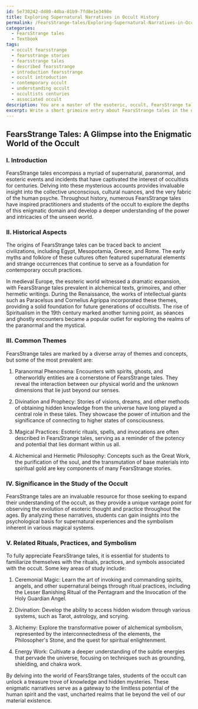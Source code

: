 ```yaml
---
id: 5e730242-dd80-4dba-81b9-7fd8e1e3498e
title: Exploring Supernatural Narratives in Occult History
permalink: /FearsStrange-tales/Exploring-Supernatural-Narratives-in-Occult-History/
categories:
  - FearsStrange tales
  - Textbook
tags:
  - occult fearsstrange
  - fearsstrange stories
  - fearsstrange tales
  - described fearsstrange
  - introduction fearsstrange
  - occult introduction
  - contemporary occult
  - understanding occult
  - occultists centuries
  - associated occult
description: You are a master of the esoteric, occult, FearsStrange tales and education, you have written many textbooks on the subject in ways that provide students with rich and deep understanding of the subject. You are being asked to write textbook-like sections on a topic and you do it with full context, explainability, and reliability in accuracy to the true facts of the topic at hand, in a textbook style that a student would easily be able to learn from, in a rich, engaging, and contextual way. Always include relevant context (such as formulas and history), related concepts, and in a way that someone can gain deep insights from.
excerpt: Write a short grimoire entry about FearsStrange tales in the occult and esoteric world, focusing on the historical aspects, common themes, and their significance within the study of the occult. Include a brief description of the role they play in the development of a practitioner's understanding, and mention any related rituals, practices, or symbolism that are essential for grasping the deeper insights of this enigmatic domain. Make sure the information provided is rich in knowledge and suitable for a student seeking to explore this fascinating aspect of the occult.
---
```


## FearsStrange Tales: A Glimpse into the Enigmatic World of the Occult

### I. Introduction

FearsStrange tales encompass a myriad of supernatural, paranormal, and esoteric events and incidents that have captivated the interest of occultists for centuries. Delving into these mysterious accounts provides invaluable insight into the collective unconscious, cultural nuances, and the very fabric of the human psyche. Throughout history, numerous FearsStrange tales have inspired practitioners and students of the occult to explore the depths of this enigmatic domain and develop a deeper understanding of the power and intricacies of the unseen world.

### II. Historical Aspects

The origins of FearsStrange tales can be traced back to ancient civilizations, including Egypt, Mesopotamia, Greece, and Rome. The early myths and folklore of these cultures often featured supernatural elements and strange occurrences that continue to serve as a foundation for contemporary occult practices.

In medieval Europe, the esoteric world witnessed a dramatic expansion, with FearsStrange tales prevalent in alchemical texts, grimoires, and other hermetic writings. During the Renaissance, the works of intellectual giants such as Paracelsus and Cornelius Agrippa incorporated these themes, providing a solid foundation for future generations of occultists. The rise of Spiritualism in the 19th century marked another turning point, as séances and ghostly encounters became a popular outlet for exploring the realms of the paranormal and the mystical.

### III. Common Themes

FearsStrange tales are marked by a diverse array of themes and concepts, but some of the most prevalent are:

1. Paranormal Phenomena: Encounters with spirits, ghosts, and otherworldly entities are a cornerstone of FearsStrange tales. They reveal the interaction between our physical world and the unknown dimensions that lie just beyond our senses.

2. Divination and Prophecy: Stories of visions, dreams, and other methods of obtaining hidden knowledge from the universe have long played a central role in these tales. They showcase the power of intuition and the significance of connecting to higher states of consciousness.

3. Magical Practices: Esoteric rituals, spells, and invocations are often described in FearsStrange tales, serving as a reminder of the potency and potential that lies dormant within us all.

4. Alchemical and Hermetic Philosophy: Concepts such as the Great Work, the purification of the soul, and the transmutation of base materials into spiritual gold are key components of many FearsStrange stories.

### IV. Significance in the Study of the Occult

FearsStrange tales are an invaluable resource for those seeking to expand their understanding of the occult, as they provide a unique vantage point for observing the evolution of esoteric thought and practice throughout the ages. By analyzing these narratives, students can gain insights into the psychological basis for supernatural experiences and the symbolism inherent in various magical systems.

### V. Related Rituals, Practices, and Symbolism

To fully appreciate FearsStrange tales, it is essential for students to familiarize themselves with the rituals, practices, and symbols associated with the occult. Some key areas of study include:

1. Ceremonial Magic: Learn the art of invoking and commanding spirits, angels, and other supernatural beings through ritual practices, including the Lesser Banishing Ritual of the Pentagram and the Invocation of the Holy Guardian Angel.

2. Divination: Develop the ability to access hidden wisdom through various systems, such as Tarot, astrology, and scrying.

3. Alchemy: Explore the transformative power of alchemical symbolism, represented by the interconnectedness of the elements, the Philosopher's Stone, and the quest for spiritual enlightenment.

4. Energy Work: Cultivate a deeper understanding of the subtle energies that pervade the universe, focusing on techniques such as grounding, shielding, and chakra work.

By delving into the world of FearsStrange tales, students of the occult can unlock a treasure trove of knowledge and hidden mysteries. These enigmatic narratives serve as a gateway to the limitless potential of the human spirit and the vast, uncharted realms that lie beyond the veil of our material existence.
